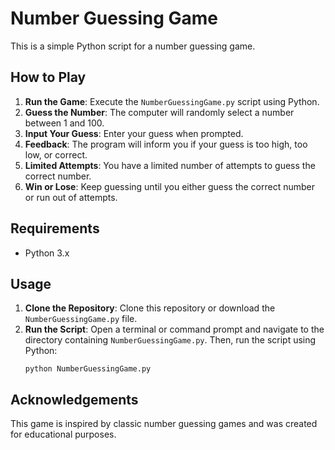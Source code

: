 # Number Guessing Game

This is a simple Python script for a number guessing game.

## How to Play

1. **Run the Game**: Execute the `NumberGuessingGame.py` script using Python.
2. **Guess the Number**: The computer will randomly select a number between 1 and 100.
3. **Input Your Guess**: Enter your guess when prompted.
4. **Feedback**: The program will inform you if your guess is too high, too low, or correct.
5. **Limited Attempts**: You have a limited number of attempts to guess the correct number.
6. **Win or Lose**: Keep guessing until you either guess the correct number or run out of attempts.

## Requirements

- Python 3.x

## Usage

1. **Clone the Repository**: Clone this repository or download the `NumberGuessingGame.py` file.
2. **Run the Script**: Open a terminal or command prompt and navigate to the directory containing `NumberGuessingGame.py`. Then, run the script using Python:
    ```
    python NumberGuessingGame.py
    ```

## Acknowledgements

This game is inspired by classic number guessing games and was created for educational purposes.
